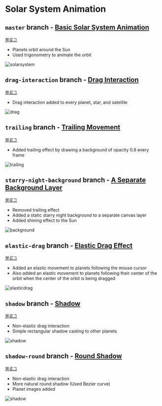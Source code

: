 # Solar System Animation

## `master` branch - [Basic Solar System Animation](https://github.com/joey-ful/SolarSystem)
[블로그](https://joey-ful.github.io/canvas/solar-system/)
- Planets orbit around the Sun
- Used trigonometry to animate the orbit

![solarsystem](https://user-images.githubusercontent.com/52592748/107965018-5772b680-6fed-11eb-99ee-aab74703420c.gif)

## `drag-interaction` branch - [Drag Interaction](https://github.com/joey-ful/SolarSystem/tree/drag-interaction)
[블로그](https://joey-ful.github.io/canvas/solar-system-drag/)
- Drag interaction added to every planet, star, and satellite

![drag](https://user-images.githubusercontent.com/52592748/108350706-e834d680-7227-11eb-9962-4092484e932e.gif)

## `trailing` branch - [Trailing Movement](https://github.com/joey-ful/SolarSystem/tree/trailing)
[블로그](https://joey-ful.github.io/canvas/solar-system-drag-upgrade/)
- Added trailing effect by drawing a background of opacity 0.8 every frame

![trailing](https://user-images.githubusercontent.com/52592748/108345252-63df5500-7221-11eb-931d-7d14f21ecea8.gif)

## `starry-night-background` branch - [A Separate Background Layer](https://github.com/joey-ful/SolarSystem/tree/starry-night-background)
[블로그](https://joey-ful.github.io/canvas/solar-system-drag-upgrade/)
- Removed trailing effect
- Added a static starry night background to a separate canvas layer
- Added shining effect to the Sun

![background](https://user-images.githubusercontent.com/52592748/108346069-55de0400-7222-11eb-967a-c5d52b0ae648.gif)


## `elastic-drag` branch - [Elastic Drag Effect](https://github.com/joey-ful/SolarSystem/tree/elastic-drag)
[블로그](https://joey-ful.github.io/canvas/solar-system-elastic-drag/)

- Added an elastic movement to planets following the mouse cursor
- Also added an elastic movement to planets following their center of the orbit when the center of the orbit is being dragged

![elasticdrag](https://user-images.githubusercontent.com/52592748/108351949-81b0b800-7229-11eb-937f-afcf13c5879e.gif)


## `shadow` branch - [Shadow](https://github.com/joey-ful/SolarSystem/tree/shadow)
[블로그](https://joey-ful.github.io/canvas/solar-system-shadow/)
- Non-elastic drag interaction
- Simple rectangular shadow casting to other planets

![shadow](https://user-images.githubusercontent.com/52592748/108364347-50d87f00-7239-11eb-96cc-126b93ced7f7.gif)

## `shadow-round` branch - [Round Shadow](https://github.com/joey-ful/SolarSystem/tree/shadow-round)
[블로그](https://joey-ful.github.io/canvas/solar-system-shadow-round/)
- Non-elastic drag interaction
- More natural round shadow (Used Bezier curve)
- Planet images added

![shadow](https://user-images.githubusercontent.com/52592748/108626000-47495400-7491-11eb-82c0-66f63b16f8a2.gif)
